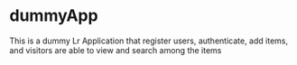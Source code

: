 # dummyApp
This is a dummy Lr Application that register users, authenticate, add items, and visitors are able to view and search among the items
